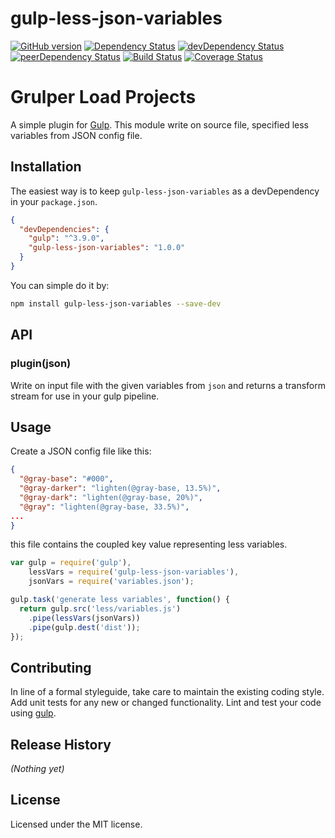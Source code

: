 # gulp-less-json-variables

[![GitHub version][gulp-less-json-variables-fury-image]][gulp-less-json-variables-fury-url]
[![Dependency Status][gulp-less-json-variables-dependencies-image]][gulp-less-json-variables-dependencies-url]
[![devDependency Status][gulp-less-json-variables-devdependencies-image]][gulp-less-json-variables-devdependencies-url]
[![peerDependency Status][gulp-less-json-variables-peerdependencies-image]][gulp-less-json-variables-peerdependencies-url]
[![Build Status][gulp-less-json-variables-travis-image]][gulp-less-json-variables-travis-url]
[![Coverage Status][gulp-less-json-variables-coverage-image]][gulp-less-json-variables-coverage-url]

# Grulper Load Projects

A simple plugin for [Gulp](http://gulpjs.com/). This module write on source file, specified less variables from JSON config file.

## Installation

The easiest way is to keep `gulp-less-json-variables` as a devDependency in your `package.json`.
```json
{
  "devDependencies": {
    "gulp": "^3.9.0",
    "gulp-less-json-variables": "1.0.0"
  }
}
```

You can simple do it by:
```bash
npm install gulp-less-json-variables --save-dev
```


## API

### plugin(json)

Write on input file with the given variables from `json` and
returns a transform stream for use in your gulp pipeline.



## Usage
Create a JSON config file like this:
```json
{
  "@gray-base": "#000",
  "@gray-darker": "lighten(@gray-base, 13.5%)",
  "@gray-dark": "lighten(@gray-base, 20%)",
  "@gray": "lighten(@gray-base, 33.5%)",
...
}
```
this file contains the coupled key value representing less variables.


```javascript
var gulp = require('gulp'), 
    lessVars = require('gulp-less-json-variables'),
    jsonVars = require('variables.json');

gulp.task('generate less variables', function() {
  return gulp.src('less/variables.js')
    .pipe(lessVars(jsonVars))
    .pipe(gulp.dest('dist'));
});
```


## Contributing

In line of a formal styleguide, take care to maintain the existing coding style. Add unit tests for any new or changed functionality. Lint and test your code using [gulp](http://gulpjs.com/).


## Release History

_(Nothing yet)_


## License

Licensed under the MIT license.


[gulp-less-json-variables-fury-image]: https://badge.fury.io/gh/patiernom%2Fgulp-less-json-variables-load-projects.svg
[gulp-less-json-variables-fury-url]: http://badge.fury.io/gh/patiernom%2Fgulp-less-json-variables-load-projects
[gulp-less-json-variables-dependencies-image]: https://david-dm.org/patiernom/gulp-less-json-variables-load-projects.svg
[gulp-less-json-variables-dependencies-url]: https://david-dm.org/patiernom/gulp-less-json-variables-load-projects
[gulp-less-json-variables-devdependencies-image]: https://david-dm.org/patiernom/gulp-less-json-variables-load-projects/dev-status.svg
[gulp-less-json-variables-devdependencies-url]: https://david-dm.org/patiernom/gulp-less-json-variables-load-projects#info=devDependencies
[gulp-less-json-variables-peerdependencies-image]: https://david-dm.org/patiernom/gulp-less-json-variables-load-projects/peer-status.svg
[gulp-less-json-variables-peerdependencies-url]: https://david-dm.org/patiernom/gulp-less-json-variables-load-projects#info=peerDependencies
[gulp-less-json-variables-travis-image]: https://travis-ci.org/patiernom/gulp-less-json-variables-load-projects.svg?branch=master
[gulp-less-json-variables-travis-url]: https://travis-ci.org/patiernom/gulp-less-json-variables-load-projects
[gulp-less-json-variables-coverage-image]: https://coveralls.io/repos/patiernom/gulp-less-json-variables-load-projects/badge.svg?branch=master&service=github
[gulp-less-json-variables-coverage-url]: https://coveralls.io/github/patiernom/gulp-less-json-variables-load-projects?branch=master
